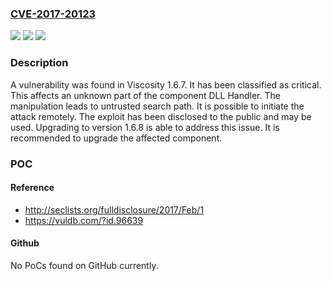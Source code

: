 ### [CVE-2017-20123](https://cve.mitre.org/cgi-bin/cvename.cgi?name=CVE-2017-20123)
![](https://img.shields.io/static/v1?label=Product&message=Viscosity&color=blue)
![](https://img.shields.io/static/v1?label=Version&message=1.6.7%20&color=brightgreen)
![](https://img.shields.io/static/v1?label=Vulnerability&message=CWE-426%20Untrusted%20Search%20Path&color=brightgreen)

### Description

A vulnerability was found in Viscosity 1.6.7. It has been classified as critical. This affects an unknown part of the component DLL Handler. The manipulation leads to untrusted search path. It is possible to initiate the attack remotely. The exploit has been disclosed to the public and may be used. Upgrading to version 1.6.8 is able to address this issue. It is recommended to upgrade the affected component.

### POC

#### Reference
- http://seclists.org/fulldisclosure/2017/Feb/1
- https://vuldb.com/?id.96639

#### Github
No PoCs found on GitHub currently.

